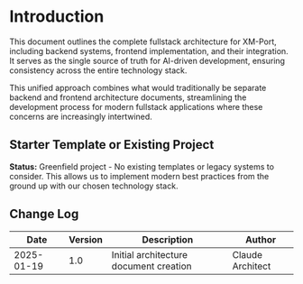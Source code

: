 # Introduction

This document outlines the complete fullstack architecture for XM-Port, including backend systems, frontend implementation, and their integration. It serves as the single source of truth for AI-driven development, ensuring consistency across the entire technology stack.

This unified approach combines what would traditionally be separate backend and frontend architecture documents, streamlining the development process for modern fullstack applications where these concerns are increasingly intertwined.

## Starter Template or Existing Project

**Status:** Greenfield project - No existing templates or legacy systems to consider. This allows us to implement modern best practices from the ground up with our chosen technology stack.

## Change Log

| Date | Version | Description | Author |
|------|---------|-------------|---------|
| 2025-01-19 | 1.0 | Initial architecture document creation | Claude Architect |

